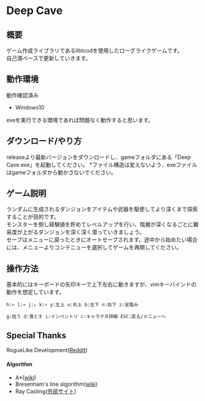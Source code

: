 # Deep Cave
## 概要
ゲーム作成ライブラリであるlibtcodを使用したローグライクゲームです。  
自己満ペースで更新していきます。 

## 動作環境
動作確認済み
* Windows10  

exeを実行できる環境であれば問題なく動作すると思います。  

## ダウンロード/やり方
releaseより最新バージョンをダウンロードし、gameフォルダにある「Deep Cave.exe」を起動してください。
*ファイル構造は変えないよう、exeファイルはgameフォルダから動かさないでください。  

## ゲーム説明
ランダムに生成されるダンジョンをアイテムや武器を駆使してより深くまで探索することが目的です。  
モンスターを倒し経験値を貯めてレベルアップを行い、階層が深くなるごとに難易度が上がるダンジョンを深く深く潜っていきましょう。  
セーブはメニューに戻ったときにオートセーブされます。途中から始めたい場合には、メニューよりコンテニューを選択してゲームを再開してください。

## 操作方法
基本的にはキーボードの矢印キーで上下左右に動きますが、vimキーバインドの動作を想定しています。　　

    h:← l:→ j:↓ k:↑ y:左上 u:右上 b:左下 n:右下 z:足踏み  
    
    g:拾う d:落とす i:インベントリ c:キャラクタ詳細 ESC:戻る/メニューへ

## Special Thanks
RogueLike Development([Reddit](https://www.reddit.com/r/roguelikedev/))  

#### Algorithm
* A*([wiki](https://ja.wikipedia.org/wiki/A*))  
* Bresenham's line algorithm([wiki](https://bit.ly/30xchTm "https://ja.wikipedia.org/wiki/ブレゼンハムのアルゴリズム"))  
* Ray Casting([外部サイト](https://sites.google.com/site/jicenospam/visibilitydetermination))  
